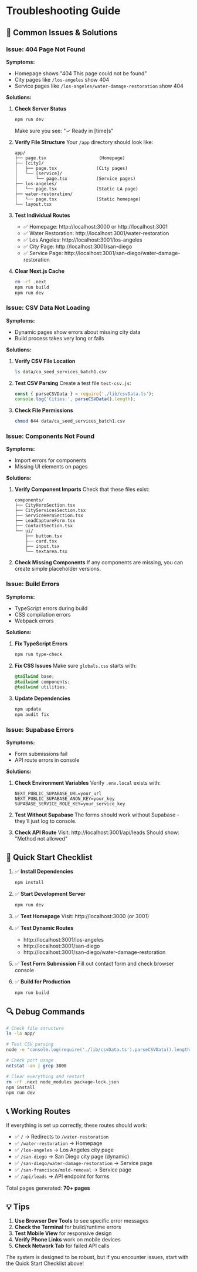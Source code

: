 # Troubleshooting Guide

## 🔧 Common Issues & Solutions

### Issue: 404 Page Not Found

**Symptoms:**
- Homepage shows "404 This page could not be found"
- City pages like `/los-angeles` show 404
- Service pages like `/los-angeles/water-damage-restoration` show 404

**Solutions:**

1. **Check Server Status**
   ```bash
   npm run dev
   ```
   Make sure you see: "✓ Ready in [time]s"

2. **Verify File Structure**
   Your `/app` directory should look like:
   ```
   app/
   ├── page.tsx                    (Homepage)
   ├── [city]/
   │   ├── page.tsx               (City pages)
   │   └── [service]/
   │       └── page.tsx           (Service pages)
   ├── los-angeles/
   │   └── page.tsx               (Static LA page)
   ├── water-restoration/
   │   └── page.tsx               (Static homepage)
   └── layout.tsx
   ```

3. **Test Individual Routes**
   - ✅ Homepage: http://localhost:3000 or http://localhost:3001
   - ✅ Water Restoration: http://localhost:3001/water-restoration
   - ✅ Los Angeles: http://localhost:3001/los-angeles
   - ✅ City Page: http://localhost:3001/san-diego
   - ✅ Service Page: http://localhost:3001/san-diego/water-damage-restoration

4. **Clear Next.js Cache**
   ```bash
   rm -rf .next
   npm run build
   npm run dev
   ```

### Issue: CSV Data Not Loading

**Symptoms:**
- Dynamic pages show errors about missing city data
- Build process takes very long or fails

**Solutions:**

1. **Verify CSV File Location**
   ```bash
   ls data/ca_seed_services_batch1.csv
   ```

2. **Test CSV Parsing**
   Create a test file `test-csv.js`:
   ```javascript
   const { parseCSVData } = require('./lib/csvData.ts');
   console.log('Cities:', parseCSVData().length);
   ```

3. **Check File Permissions**
   ```bash
   chmod 644 data/ca_seed_services_batch1.csv
   ```

### Issue: Components Not Found

**Symptoms:**
- Import errors for components
- Missing UI elements on pages

**Solutions:**

1. **Verify Component Imports**
   Check that these files exist:
   ```
   components/
   ├── CityHeroSection.tsx
   ├── CityServicesSection.tsx
   ├── ServiceHeroSection.tsx
   ├── LeadCaptureForm.tsx
   ├── ContactSection.tsx
   └── ui/
       ├── button.tsx
       ├── card.tsx
       ├── input.tsx
       └── textarea.tsx
   ```

2. **Check Missing Components**
   If any components are missing, you can create simple placeholder versions.

### Issue: Build Errors

**Symptoms:**
- TypeScript errors during build
- CSS compilation errors
- Webpack errors

**Solutions:**

1. **Fix TypeScript Errors**
   ```bash
   npm run type-check
   ```

2. **Fix CSS Issues**
   Make sure `globals.css` starts with:
   ```css
   @tailwind base;
   @tailwind components;  
   @tailwind utilities;
   ```

3. **Update Dependencies**
   ```bash
   npm update
   npm audit fix
   ```

### Issue: Supabase Errors

**Symptoms:**
- Form submissions fail
- API route errors in console

**Solutions:**

1. **Check Environment Variables**
   Verify `.env.local` exists with:
   ```env
   NEXT_PUBLIC_SUPABASE_URL=your_url
   NEXT_PUBLIC_SUPABASE_ANON_KEY=your_key
   SUPABASE_SERVICE_ROLE_KEY=your_service_key
   ```

2. **Test Without Supabase**
   The forms should work without Supabase - they'll just log to console.

3. **Check API Route**
   Visit: http://localhost:3001/api/leads
   Should show: "Method not allowed"

## 🚀 Quick Start Checklist

1. ✅ **Install Dependencies**
   ```bash
   npm install
   ```

2. ✅ **Start Development Server**
   ```bash
   npm run dev
   ```

3. ✅ **Test Homepage**
   Visit: http://localhost:3000 (or 3001)

4. ✅ **Test Dynamic Routes**
   - http://localhost:3001/los-angeles
   - http://localhost:3001/san-diego  
   - http://localhost:3001/san-diego/water-damage-restoration

5. ✅ **Test Form Submission**
   Fill out contact form and check browser console

6. ✅ **Build for Production**
   ```bash
   npm run build
   ```

## 🔍 Debug Commands

```bash
# Check file structure
ls -la app/

# Test CSV parsing
node -e "console.log(require('./lib/csvData.ts').parseCSVData().length)"

# Check port usage
netstat -an | grep 3000

# Clear everything and restart
rm -rf .next node_modules package-lock.json
npm install
npm run dev
```

## 📞 Working Routes

If everything is set up correctly, these routes should work:

- ✅ `/` → Redirects to `/water-restoration`
- ✅ `/water-restoration` → Homepage  
- ✅ `/los-angeles` → Los Angeles city page
- ✅ `/san-diego` → San Diego city page (dynamic)
- ✅ `/san-diego/water-damage-restoration` → Service page
- ✅ `/san-francisco/mold-removal` → Service page
- ✅ `/api/leads` → API endpoint for forms

Total pages generated: **70+ pages**

## 💡 Tips

1. **Use Browser Dev Tools** to see specific error messages
2. **Check the Terminal** for build/runtime errors  
3. **Test Mobile View** for responsive design
4. **Verify Phone Links** work on mobile devices
5. **Check Network Tab** for failed API calls

The system is designed to be robust, but if you encounter issues, start with the Quick Start Checklist above!